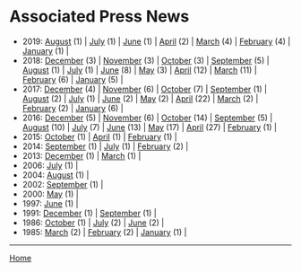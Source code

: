 # Associated Press News

  * 2019: 
      [August](./associated-press-news-2019-08.md) (1) | 
      [July](./associated-press-news-2019-07.md) (1) | 
      [June](./associated-press-news-2019-06.md) (1) | 
      [April](./associated-press-news-2019-04.md) (2) | 
      [March](./associated-press-news-2019-03.md) (4) | 
      [February](./associated-press-news-2019-02.md) (4) | 
      [January](./associated-press-news-2019-01.md) (1) | 
  * 2018: 
      [December](./associated-press-news-2018-12.md) (3) | 
      [November](./associated-press-news-2018-11.md) (3) | 
      [October](./associated-press-news-2018-10.md) (3) | 
      [September](./associated-press-news-2018-09.md) (5) | 
      [August](./associated-press-news-2018-08.md) (1) | 
      [July](./associated-press-news-2018-07.md) (1) | 
      [June](./associated-press-news-2018-06.md) (8) | 
      [May](./associated-press-news-2018-05.md) (3) | 
      [April](./associated-press-news-2018-04.md) (12) | 
      [March](./associated-press-news-2018-03.md) (11) | 
      [February](./associated-press-news-2018-02.md) (6) | 
      [January](./associated-press-news-2018-01.md) (5) | 
  * 2017: 
      [December](./associated-press-news-2017-12.md) (4) | 
      [November](./associated-press-news-2017-11.md) (6) | 
      [October](./associated-press-news-2017-10.md) (7) | 
      [September](./associated-press-news-2017-09.md) (1) | 
      [August](./associated-press-news-2017-08.md) (2) | 
      [July](./associated-press-news-2017-07.md) (1) | 
      [June](./associated-press-news-2017-06.md) (2) | 
      [May](./associated-press-news-2017-05.md) (2) | 
      [April](./associated-press-news-2017-04.md) (22) | 
      [March](./associated-press-news-2017-03.md) (2) | 
      [February](./associated-press-news-2017-02.md) (2) | 
      [January](./associated-press-news-2017-01.md) (6) | 
  * 2016: 
      [December](./associated-press-news-2016-12.md) (5) | 
      [November](./associated-press-news-2016-11.md) (6) | 
      [October](./associated-press-news-2016-10.md) (14) | 
      [September](./associated-press-news-2016-09.md) (5) | 
      [August](./associated-press-news-2016-08.md) (10) | 
      [July](./associated-press-news-2016-07.md) (7) | 
      [June](./associated-press-news-2016-06.md) (13) | 
      [May](./associated-press-news-2016-05.md) (17) | 
      [April](./associated-press-news-2016-04.md) (27) | 
      [February](./associated-press-news-2016-02.md) (1) | 
  * 2015: 
      [October](./associated-press-news-2015-10.md) (1) | 
      [April](./associated-press-news-2015-04.md) (1) | 
      [February](./associated-press-news-2015-02.md) (1) | 
  * 2014: 
      [September](./associated-press-news-2014-09.md) (1) | 
      [July](./associated-press-news-2014-07.md) (1) | 
      [February](./associated-press-news-2014-02.md) (2) | 
  * 2013: 
      [December](./associated-press-news-2013-12.md) (1) | 
      [March](./associated-press-news-2013-03.md) (1) | 
  * 2006: 
      [July](./associated-press-news-2006-07.md) (1) | 
  * 2004: 
      [August](./associated-press-news-2004-08.md) (1) | 
  * 2002: 
      [September](./associated-press-news-2002-09.md) (1) | 
  * 2000: 
      [May](./associated-press-news-2000-05.md) (1) | 
  * 1997: 
      [June](./associated-press-news-1997-06.md) (1) | 
  * 1991: 
      [December](./associated-press-news-1991-12.md) (1) | 
      [September](./associated-press-news-1991-09.md) (1) | 
  * 1986: 
      [October](./associated-press-news-1986-10.md) (1) | 
      [July](./associated-press-news-1986-07.md) (2) | 
      [June](./associated-press-news-1986-06.md) (2) | 
  * 1985: 
      [March](./associated-press-news-1985-03.md) (2) | 
      [February](./associated-press-news-1985-02.md) (2) | 
      [January](./associated-press-news-1985-01.md) (1) | 

----

[Home](../)

